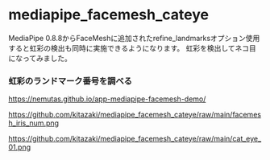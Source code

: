# mediapipe_facemesh_cateye

MediaPipe 0.8.8からFaceMeshに追加されたrefine_landmarksオプション使用すると虹彩の検出も同時に実施できるようになります。
虹彩を検出してネコ目になってみました。

### 虹彩のランドマーク番号を調べる
https://nemutas.github.io/app-mediapipe-facemesh-demo/

https://github.com/kitazaki/mediapipe_facemesh_cateye/raw/main/facemesh_iris_num.png

https://github.com/kitazaki/mediapipe_facemesh_cateye/raw/main/cat_eye_01.png

